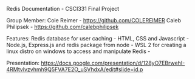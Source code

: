 Redis Documentation - CSCI331 Final Project

Group Member: Cole Reimer - https://github.com/COLEREIMER
              Caleb Philipsek - https://github.com/calebphilipsek
                                

Features: Redis database for user caching -
          HTML, CSS and Javascript -
          Node.js, Express.js and redis package from node - 
          WSL 2 for creating a linux distro on windows to access and manipulate Redis - 
          
Presentation: https://docs.google.com/presentation/d/128yO7EBrwehI-4RMtvlvzvhmh9Q5FVA7E2O_uSVhdxA/edit#slide=id.p
